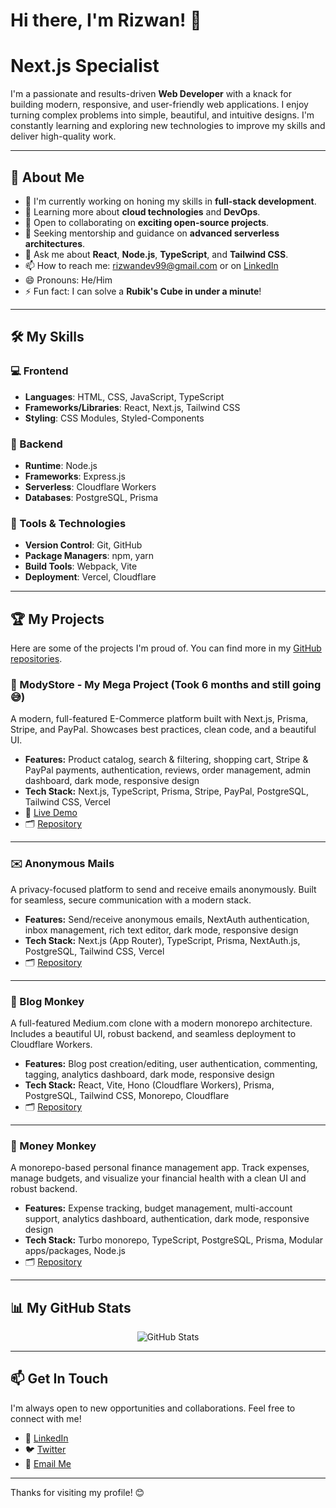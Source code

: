 # Hi there, I'm Rizwan! 👋

# Next.js Specialist

I'm a passionate and results-driven **Web Developer** with a knack for building modern, responsive, and user-friendly web applications. I enjoy turning complex problems into simple, beautiful, and intuitive designs. I'm constantly learning and exploring new technologies to improve my skills and deliver high-quality work.

---

## 🚀 About Me

- 🔭 I'm currently working on honing my skills in **full-stack development**.
- 🌱 Learning more about **cloud technologies** and **DevOps**.
- 👯 Open to collaborating on **exciting open-source projects**.
- 🤔 Seeking mentorship and guidance on **advanced serverless architectures**.
- 💬 Ask me about **React**, **Node.js**, **TypeScript**, and **Tailwind CSS**.
- 📫 How to reach me: [rizwandev99@gmail.com](mailto:rizwandev99@gmail.com) or on [LinkedIn](https://linkedin.com/in/rizwandev99)
- 😄 Pronouns: He/Him
- ⚡ Fun fact: I can solve a **Rubik's Cube in under a minute**!

---

## 🛠️ My Skills

### 💻 Frontend

- **Languages**: HTML, CSS, JavaScript, TypeScript
- **Frameworks/Libraries**: React, Next.js, Tailwind CSS
- **Styling**: CSS Modules, Styled-Components

### 🔧 Backend

- **Runtime**: Node.js
- **Frameworks**: Express.js
- **Serverless**: Cloudflare Workers
- **Databases**: PostgreSQL, Prisma

### 🧰 Tools & Technologies

- **Version Control**: Git, GitHub
- **Package Managers**: npm, yarn
- **Build Tools**: Webpack, Vite
- **Deployment**: Vercel, Cloudflare

---

## 🏆 My Projects

Here are some of the projects I'm proud of. You can find more in my [GitHub repositories](https://github.com/rizwandev99?tab=repositories).

### 🛒 ModyStore - My Mega Project (Took 6 months and still going 😅)

A modern, full-featured E-Commerce platform built with Next.js, Prisma, Stripe, and PayPal. Showcases best practices, clean code, and a beautiful UI.

- **Features:** Product catalog, search & filtering, shopping cart, Stripe & PayPal payments, authentication, reviews, order management, admin dashboard, dark mode, responsive design
- **Tech Stack:** Next.js, TypeScript, Prisma, Stripe, PayPal, PostgreSQL, Tailwind CSS, Vercel
- 🔗 [Live Demo](https://mody-store-bay.vercel.app/)
- 🗂 [Repository](https://github.com/rizwandev99/mody-store)

---

### ✉️ Anonymous Mails

A privacy-focused platform to send and receive emails anonymously. Built for seamless, secure communication with a modern stack.

- **Features:** Send/receive anonymous emails, NextAuth authentication, inbox management, rich text editor, dark mode, responsive design
- **Tech Stack:** Next.js (App Router), TypeScript, Prisma, NextAuth.js, PostgreSQL, Tailwind CSS, Vercel
- 🗂 [Repository](https://github.com/rizwandev99/anonymous-mails)

---

### 🐒 Blog Monkey

A full-featured Medium.com clone with a modern monorepo architecture. Includes a beautiful UI, robust backend, and seamless deployment to Cloudflare Workers.

- **Features:** Blog post creation/editing, user authentication, commenting, tagging, analytics dashboard, dark mode, responsive design
- **Tech Stack:** React, Vite, Hono (Cloudflare Workers), Prisma, PostgreSQL, Tailwind CSS, Monorepo, Cloudflare
- 🗂 [Repository](https://github.com/rizwandev99/blog-monkey)

---

### 💸 Money Monkey

A monorepo-based personal finance management app. Track expenses, manage budgets, and visualize your financial health with a clean UI and robust backend.

- **Features:** Expense tracking, budget management, multi-account support, analytics dashboard, authentication, dark mode, responsive design
- **Tech Stack:** Turbo monorepo, TypeScript, PostgreSQL, Prisma, Modular apps/packages, Node.js
- 🗂 [Repository](https://github.com/rizwandev99/money-monkey)

---

## 📊 My GitHub Stats

<p align="center">
  <img src="https://github-readme-stats.vercel.app/api?username=rizwandev99&show_icons=true&theme=radical" alt="GitHub Stats" />
</p>

---

## 📫 Get In Touch

I'm always open to new opportunities and collaborations. Feel free to connect with me!

- 💼 [LinkedIn](https://linkedin.com/in/rizwandev99)
- 🐦 [Twitter](https://twitter.com/rizwandev99)
- 📧 [Email Me](mailto:rizwandev99@gmail.com)

---

Thanks for visiting my profile! 😊
